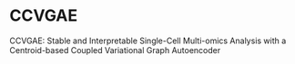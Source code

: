 # CCVGAE
CCVGAE: Stable and Interpretable Single-Cell Multi-omics Analysis with a Centroid-based Coupled Variational Graph Autoencoder
